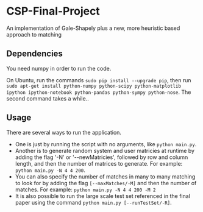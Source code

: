 # CSP-Final-Project
An implementation of Gale-Shapely plus a new, more heuristic based approach to matching

## Dependencies

You need numpy in order to run the code.

On Ubuntu, run the commands `sudo pip install --upgrade pip`, then run `sudo apt-get install python-numpy python-scipy python-matplotlib ipython ipython-notebook python-pandas python-sympy python-nose`.  The second command takes a while..

## Usage 

There are several ways to run the application.  
* One is just by running the script with no arguments, like `python main.py`.  
* Another is to generate random system and user matricies at runtime by adding the flag '-N' or '--newMatricies', followed by row and column length, and then the number of matrices to generate.  For example: `python main.py -N 4 4 200`.  
* You can also specify the number of matches in many to many matching to look for by adding the flag `[--maxMatches/-M]` and then the number of matches.  For example: `python main.py -N 4 4 200 -M 2`
* It is also possible to run the large scale test set referenced in the final paper using the command `python main.py [--runTestSet/-R]`. 


